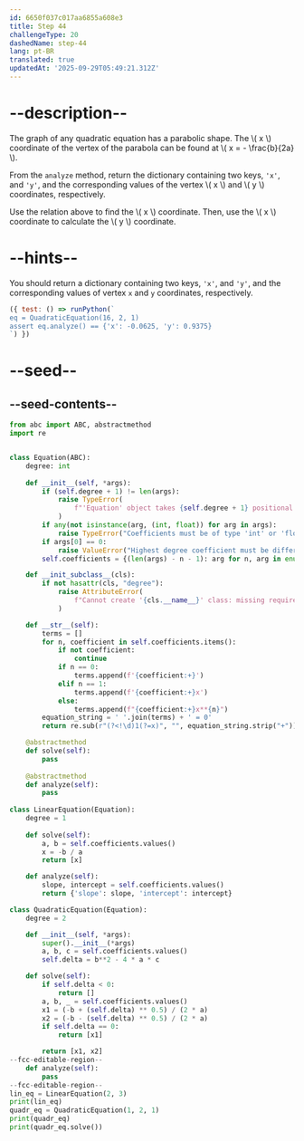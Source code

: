 ```yaml
---
id: 6650f037c017aa6855a608e3
title: Step 44
challengeType: 20
dashedName: step-44
lang: pt-BR
translated: true
updatedAt: '2025-09-29T05:49:21.312Z'
---
```


# --description--

The graph of any quadratic equation has a parabolic shape. The \\( x \\) coordinate of the vertex of the parabola can be found at \\( x = - \frac{b}{2a} \\).

From the `analyze` method, return the dictionary containing two keys, `'x'`, and `'y'`, and the corresponding values of the vertex \\( x \\) and \\( y \\) coordinates, respectively.

Use the relation above to find the \\( x \\) coordinate. Then, use the \\( x \\) coordinate to calculate the \\( y \\) coordinate.

# --hints--

You should return a dictionary containing two keys, `'x'`, and `'y'`, and the corresponding values of vertex `x` and `y` coordinates, respectively.

```js
({ test: () => runPython(`
eq = QuadraticEquation(16, 2, 1)
assert eq.analyze() == {'x': -0.0625, 'y': 0.9375}
`) })
```

# --seed--

## --seed-contents--

```py
from abc import ABC, abstractmethod
import re


class Equation(ABC):
    degree: int
  
    def __init__(self, *args):
        if (self.degree + 1) != len(args):
            raise TypeError(
                f"'Equation' object takes {self.degree + 1} positional arguments but {len(args)} were given"
            )
        if any(not isinstance(arg, (int, float)) for arg in args):
            raise TypeError("Coefficients must be of type 'int' or 'float'")
        if args[0] == 0:
            raise ValueError("Highest degree coefficient must be different from zero")
        self.coefficients = {(len(args) - n - 1): arg for n, arg in enumerate(args)}

    def __init_subclass__(cls):
        if not hasattr(cls, "degree"):
            raise AttributeError(
                f"Cannot create '{cls.__name__}' class: missing required attribute 'degree'"
            )

    def __str__(self):
        terms = []
        for n, coefficient in self.coefficients.items():
            if not coefficient:
                continue
            if n == 0:
                terms.append(f'{coefficient:+}')
            elif n == 1:
                terms.append(f'{coefficient:+}x')
            else:
                terms.append(f"{coefficient:+}x**{n}")
        equation_string = ' '.join(terms) + ' = 0'
        return re.sub(r"(?<!\d)1(?=x)", "", equation_string.strip("+"))        

    @abstractmethod
    def solve(self):
        pass
        
    @abstractmethod
    def analyze(self):
        pass
        
class LinearEquation(Equation):
    degree = 1
    
    def solve(self):
        a, b = self.coefficients.values()
        x = -b / a
        return [x]

    def analyze(self):
        slope, intercept = self.coefficients.values()
        return {'slope': slope, 'intercept': intercept}

class QuadraticEquation(Equation):
    degree = 2

    def __init__(self, *args):
        super().__init__(*args)
        a, b, c = self.coefficients.values()
        self.delta = b**2 - 4 * a * c

    def solve(self):
        if self.delta < 0:
            return []
        a, b, _ = self.coefficients.values()
        x1 = (-b + (self.delta) ** 0.5) / (2 * a)
        x2 = (-b - (self.delta) ** 0.5) / (2 * a)
        if self.delta == 0:
            return [x1]

        return [x1, x2]
--fcc-editable-region--
    def analyze(self):
        pass
--fcc-editable-region--
lin_eq = LinearEquation(2, 3)
print(lin_eq)
quadr_eq = QuadraticEquation(1, 2, 1)
print(quadr_eq)
print(quadr_eq.solve())

```
